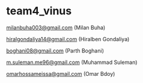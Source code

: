# team4_vinus

milanbuha003@gmail.com  (Milan Buha)

hiralgondaliya14@gmail.com (Hiralben Gondaliya)

boghani08@gmail.com (Parth Boghani)

m.suleman.me96@gmail.com  (Muhammad Suleman)

omarhossameissa@gmail.com (Omar Bdoy)



